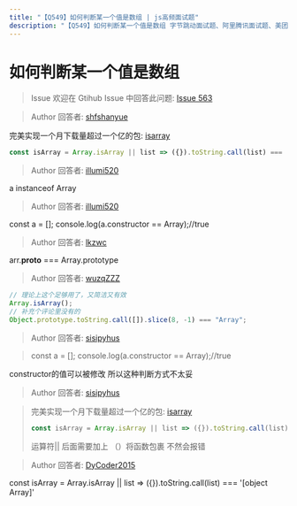 ```yaml
---
title: "【Q549】如何判断某一个值是数组 | js高频面试题"
description: "【Q549】如何判断某一个值是数组 字节跳动面试题、阿里腾讯面试题、美团小米面试题。"
---
```


# 如何判断某一个值是数组

> Issue
> 欢迎在 Gtihub Issue 中回答此问题: [Issue 563](https://github.com/shfshanyue/Daily-Question/issues/563)

> Author
> 回答者: [shfshanyue](https://github.com/shfshanyue)

完美实现一个月下载量超过一个亿的包: [isarray](https://npm.devtool.tech/isarray)

```js
const isArray = Array.isArray || list => ({}).toString.call(list) === '[object Array]'
```

> Author
> 回答者: [illumi520](https://github.com/illumi520)

a instanceof Array

> Author
> 回答者: [illumi520](https://github.com/illumi520)

const a = [];
console.log(a.constructor == Array);//true

> Author
> 回答者: [lkzwc](https://github.com/lkzwc)

arr.**proto** === Array.prototype

> Author
> 回答者: [wuzqZZZ](https://github.com/wuzqZZZ)

```javascript
// 理论上这个足够用了，又简洁又有效
Array.isArray();
// 补充个评论里没有的
Object.prototype.toString.call([]).slice(8, -1) === "Array";
```

> Author
> 回答者: [sisipyhus](https://github.com/sisipyhus)

> const a = []; console.log(a.constructor == Array);//true

constructor的值可以被修改 所以这种判断方式不太妥

> Author
> 回答者: [sisipyhus](https://github.com/sisipyhus)

> 完美实现一个月下载量超过一个亿的包: [isarray](https://npm.devtool.tech/isarray)
>
> ```js
> const isArray = Array.isArray || list => ({}).toString.call(list) === '[object Array]'
> ```
>
> 运算符|| 后面需要加上 （）将函数包裹 不然会报错

> Author
> 回答者: [DyCoder2015](https://github.com/DyCoder2015)

const isArray = Array.isArray || list => ({}).toString.call(list) === '[object Array]'
